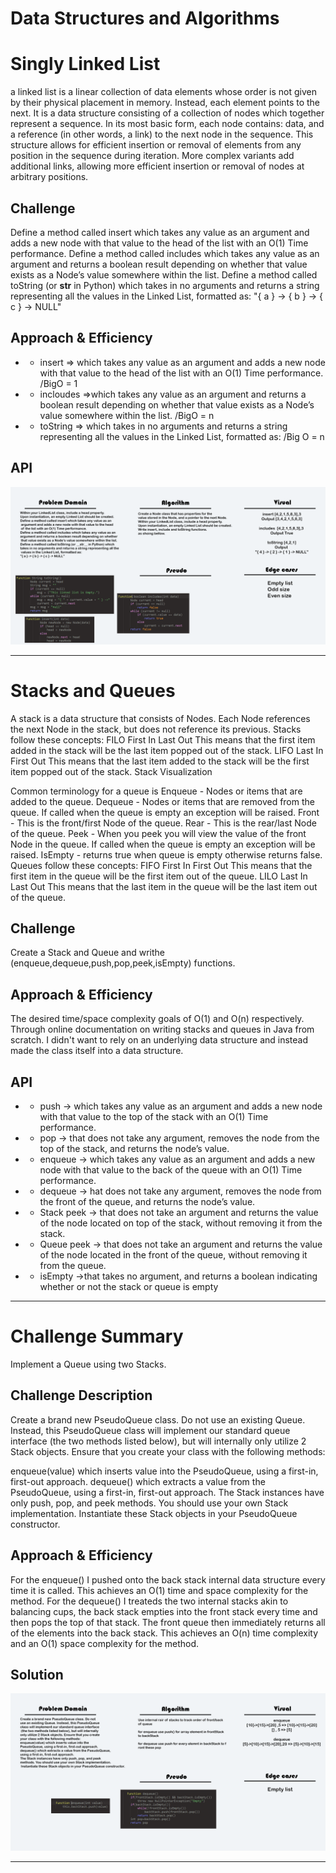 # Data Structures and Algorithms

# Singly Linked List
<!-- Short summary or background information -->
a linked list is a linear collection of data elements whose order is not given by their physical placement in memory. Instead, each element points to the next. It is a data structure consisting of a collection of nodes which together represent a sequence. In its most basic form, each node contains: data, and a reference (in other words, a link) to the next node in the sequence. This structure allows for efficient insertion or removal of elements from any position in the sequence during iteration. More complex variants add additional links, allowing more efficient insertion or removal of nodes at arbitrary positions.

## Challenge
<!-- Description of the challenge -->
Define a method called insert which takes any value as an argument and adds a new node with that value to the head of the list with an O(1) Time performance.
Define a method called includes which takes any value as an argument and returns a boolean result depending on whether that value exists as a Node’s value somewhere within the list.
Define a method called toString (or __str__ in Python) which takes in no arguments and returns a string representing all the values in the Linked List, formatted as:
"{ a } -> { b } -> { c } -> NULL"

## Approach & Efficiency
<!-- What approach did you take? Why? What is the Big O space/time for this approach? -->
- - insert => which takes any value as an argument and adds a new node with that value to the head of the list with an O(1) Time performance. /BigO = 1  
- - incloudes =>which takes any value as an argument and returns a boolean result depending on whether that value exists as a Node’s value somewhere within the list.  /BigO = n
- - toString => which takes in no arguments and returns a string representing all the values in the Linked List, formatted as: /Big O = n

## API
<!-- Description of each method publicly available to your Linked List -->
 ![images](../assets/Linkedlist.png)

---


# Stacks and Queues
<!-- Short summary or background information -->
A stack is a data structure that consists of Nodes. Each Node references the next Node in the stack, but does not reference its previous.
Stacks follow these concepts:
FILO
First In Last Out
This means that the first item added in the stack will be the last item popped out of the stack.
LIFO
Last In First Out
This means that the last item added to the stack will be the first item popped out of the stack.
Stack Visualization

Common terminology for a queue is
Enqueue - Nodes or items that are added to the queue.
Dequeue - Nodes or items that are removed from the queue. If called when the queue is empty an exception will be raised.
Front - This is the front/first Node of the queue.
Rear - This is the rear/last Node of the queue.
Peek - When you peek you will view the value of the front Node in the queue. If called when the queue is empty an exception will be raised.
IsEmpty - returns true when queue is empty otherwise returns false.
Queues follow these concepts:
FIFO
First In First Out
This means that the first item in the queue will be the first item out of the queue.
LILO
Last In Last Out
This means that the last item in the queue will be the last item out of the queue.
## Challenge
<!-- Description of the challenge -->
Create a Stack and Queue and writhe (enqueue,dequeue,push,pop,peek,isEmpty) functions.
## Approach & Efficiency
<!-- What approach did you take? Why? What is the Big O space/time for this approach? -->
The desired time/space complexity goals of O(1) and O(n) respectively.
Through online documentation on writing stacks and queues in Java from scratch. I didn't want to rely on an underlying data structure and instead made the class itself into a data structure.

## API
<!-- Description of each method publicly available to your Stack and Queue-->
- - push -> which takes any value as an argument and adds a new node with that value to the top of the stack with an O(1) Time performance.
- - pop -> that does not take any argument, removes the node from the top of the stack, and returns the node’s value.
- - enqueue -> which takes any value as an argument and adds a new node with that value to the back of the queue with an O(1) Time performance.
- - dequeue -> hat does not take any argument, removes the node from the front of the queue, and returns the node’s value.
- - Stack peek -> that does not take an argument and returns the value of the node located on top of the stack, without removing it from the stack.
- - Queue peek -> that does not take an argument and returns the value of the node located in the front of the queue, without removing it from the queue.
- - isEmpty ->that takes no argument, and returns a boolean indicating whether or not the stack or queue is empty

---


# Challenge Summary
<!-- Short summary or background information -->
Implement a Queue using two Stacks.

## Challenge Description
<!-- Description of the challenge -->
Create a brand new PseudoQueue class. Do not use an existing Queue. Instead, this PseudoQueue class will implement our standard queue interface (the two methods listed below), but will internally only utilize 2 Stack objects. Ensure that you create your class with the following methods:

enqueue(value) which inserts value into the PseudoQueue, using a first-in, first-out approach.
dequeue() which extracts a value from the PseudoQueue, using a first-in, first-out approach.
The Stack instances have only push, pop, and peek methods. You should use your own Stack implementation. Instantiate these Stack objects in your PseudoQueue constructor.


## Approach & Efficiency
<!-- What approach did you take? Why? What is the Big O space/time for this approach? -->
For the enqueue() I pushed onto the back stack internal data structure every time it is called. This achieves an O(1) time and space complexity for the method.
For the dequeue() I treateds the two internal stacks akin to balancing cups, the back stack empties into the front stack every time and then pops the top of that stack. The front queue then immediately returns all of the elements into the back stack. This achieves an O(n) time complexity and an O(1) space complexity for the method.

## Solution
<!-- Embedded whiteboard image -->
 ![images](../assets/PseudoQueue.png)

---